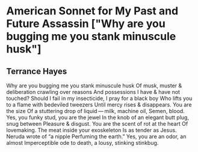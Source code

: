 # American Sonnet for My Past and Future Assassin ["Why are you bugging me you stank minuscule husk"]
## Terrance Hayes
Why are you bugging me you stank minuscule husk
Of musk, muster & deliberation crawling over reasons
And possessions I have & have not touched?
Should I fail in my insecticide, I pray for a black boy
Who lifts you to a flame with bedeviled tweezers
Until mercy rises & disappears. You are the size
Of a stuttering drop of liquid — milk, machine oil,
Semen, blood. Yes, you funky stud, you are the jewel
In the knob of an elegant butt plug, snug between
Pleasure & disgust. You are the scent of rot at the heart
Of lovemaking. The meat inside your exoskeleton
Is as tender as Jesus. Neruda wrote of “a nipple
Perfuming the earth.” Yes, you are an odor, an almost
Imperceptible ode to death, a lousy, stinking stinkbug.
